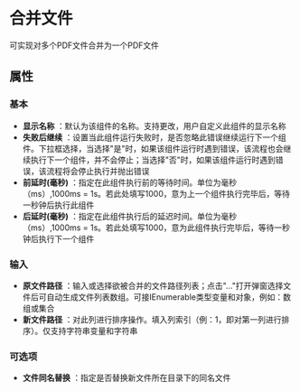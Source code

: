 # 合并文件

可实现对多个PDF文件合并为一个PDF文件

## 属性

### 基本

- **显示名称** ：默认为该组件的名称。支持更改，用户自定义此组件的显示名称
- **失败后继续** ：设置当此组件运行失败时，是否忽略此错误继续运行下一个组件。下拉框选择，当选择"是"时，如果该组件运行时遇到错误，该流程也会继续执行下一个组件，并不会停止；当选择"否"时，如果该组件运行时遇到错误，该流程将会停止执行并抛出错误
- **前延时(毫秒)** ：指定在此组件执行前的等待时间。单位为毫秒（ms）,1000ms = 1s。若此处填写1000，意为上一个组件执行完毕后，等待一秒钟后执行此组件
- **后延时(毫秒)** ：指定在此组件执行后的延迟时间。单位为毫秒（ms）,1000ms = 1s。若此处填写1000，意为此组件执行完毕后，等待一秒钟后执行下一个组件


### 输入

- **原文件路径** ：输入或选择欲被合并的文件路径列表；点击"..."打开弹窗选择文件后可自动生成文件列表数组。可接IEnumerable类型变量和对象，例如：数组或集合
- **新文件路径** ：对此列进行排序操作。填入列索引（例：1，即对第一列进行排序）。仅支持字符串变量和字符串

### 可选项

- **文件同名替换** ：指定是否替换新文件所在目录下的同名文件